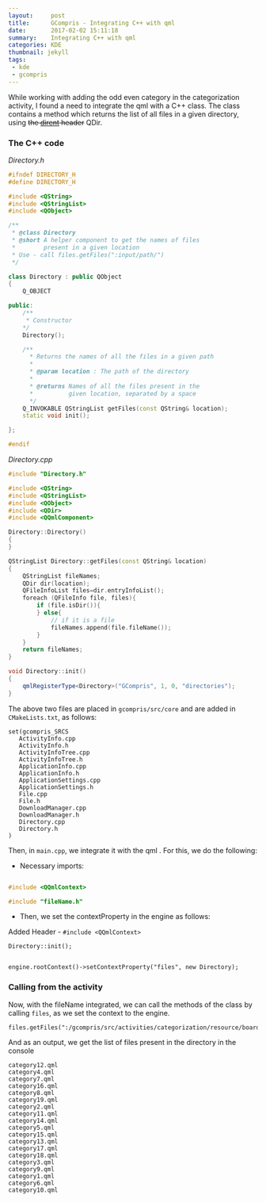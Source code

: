```yaml
---
layout:     post
title:      GCompris - Integrating C++ with qml
date:       2017-02-02 15:11:18
summary:    Integrating C++ with qml
categories: KDE
thumbnail: jekyll
tags:
 - kde
 - gcompris
---
```


While working with adding the odd even category in the categorization activity, I found a need to integrate the qml with a C++ class. The class contains a method which returns the list of all files in a given directory, using ~~the [dirent](https://github.com/tronkko/dirent) header~~ QDir.

### The C++ code

*Directory.h*

```c++
#ifndef DIRECTORY_H
#define DIRECTORY_H

#include <QString>
#include <QStringList>
#include <QObject>

/**
 * @class Directory
 * @short A helper component to get the names of files
 *        present in a given location
 * Use - call files.getFiles(":input/path/")
 */

class Directory : public QObject
{
    Q_OBJECT

public:
    /**
     * Constructor
    */
    Directory();

    /**
      * Returns the names of all the files in a given path
      *
      * @param location : The path of the directory
      *
      * @returns Names of all the files present in the
      *          given location, separated by a space
      */
    Q_INVOKABLE QStringList getFiles(const QString& location);
    static void init();

};

#endif

```

*Directory.cpp*

```c++
#include "Directory.h"

#include <QString>
#include <QStringList>
#include <QObject>
#include <QDir>
#include <QQmlComponent>

Directory::Directory()
{
}

QStringList Directory::getFiles(const QString& location)
{
    QStringList fileNames;
    QDir dir(location);
    QFileInfoList files=dir.entryInfoList();
    foreach (QFileInfo file, files){
        if (file.isDir()){
        } else{
            // if it is a file
            fileNames.append(file.fileName());
        }
    }
    return fileNames;
}

void Directory::init()
{
    qmlRegisterType<Directory>("GCompris", 1, 0, "directories");
}
```
The above two files are placed in `gcompris/src/core` and are added in `CMakeLists.txt`, as follows: 

```
set(gcompris_SRCS
   ActivityInfo.cpp
   ActivityInfo.h
   ActivityInfoTree.cpp
   ActivityInfoTree.h
   ApplicationInfo.cpp
   ApplicationInfo.h
   ApplicationSettings.cpp
   ApplicationSettings.h
   File.cpp
   File.h
   DownloadManager.cpp
   DownloadManager.h
   Directory.cpp
   Directory.h
)
```

Then, in `main.cpp`, we integrate it with the qml . For this, we do the following:

* Necessary imports: 


```c++

#include <QQmlContext>

#include "fileName.h"

```

* Then, we set the contextProperty in the engine as follows:

Added Header - `#include <QQmlContext>`


```
Directory::init();


engine.rootContext()->setContextProperty("files", new Directory);
```

### Calling from the activity

Now, with the fileName integrated, we can call the methods of the class by calling `files`, as we set the context to the engine.

```
files.getFiles(":/gcompris/src/activities/categorization/resource/board/")
```

And as an output, we get the list of files present in the directory in the console

```
category12.qml
category4.qml
category7.qml
category16.qml
category8.qml
category19.qml
category2.qml
category11.qml
category14.qml
category5.qml
category15.qml
category13.qml
category17.qml
category18.qml
category3.qml
category9.qml
category1.qml
category6.qml
category10.qml
```
